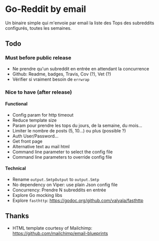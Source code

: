# Go-Reddit by email

Un binaire simple qui m'envoie par email la liste des Tops des subreddits configurés, toutes les semaines.

## Todo

### Must before public release

* Ne prendre qu'un subreddit en entrée en attendant la concurrence
* Github: Readme, badges, Travis, Cov (?), Vet (?)
* Vérifier si vraiment besoin de `errwrap`

### Nice to have (after release)

#### Functional

* Config param for http timeout
* Reduce template size
* Param pour prendre les tops du jours, de la semaine, du mois...
* Limiter le nombre de posts (5, 10...) ou plus (possible ?)
* Auth User/Password...
* Get front page
* Alternative text au mail html
* Command line parameter to select the config file
* Command line parameters to override config file

#### Technical 

* Rename `output.SmtpOutput` to `output.Smtp`
* No dependency on Viper: use plain Json config file
* Concurrency: Prendre N subreddits en entrée
* Explore Go mocking libs
* Explore `fasthttp`: https://godoc.org/github.com/valyala/fasthttp

## Thanks

* HTML template courtesy of Mailchimp: https://github.com/mailchimp/email-blueprints